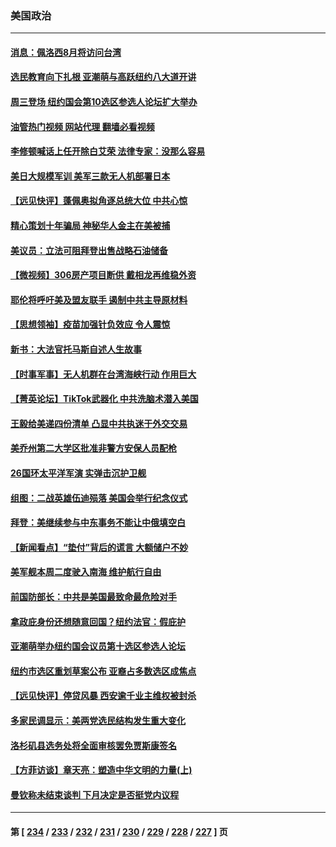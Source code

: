 ### 美国政治
---
#### [消息：佩洛西8月将访问台湾](../../pages/ncid1078159/n13784330.md?07192045) 
#### [选民教育向下扎根 亚潮萌与高跃纽约八大道开讲](../../pages/ncid1078159/n13784193.md?07192045) 
#### [周三登场 纽约国会第10选区参选人论坛扩大举办](../../pages/ncid1078159/n13784200.md?07192045) 
#### [油管热门视频 网站代理 翻墙必看视频](http://209.222.30.114:81/youtube.html?07192045)
#### [李修顿喊话上任开除白艾荣 法律专家：没那么容易](../../pages/ncid1078159/n13784220.md?07192045) 
#### [美日大规模军训 美军三款无人机部署日本](../../pages/ncid1078159/n13784062.md?07192045) 
#### [【远见快评】蓬佩奥拟角逐总统大位 中共心惊](../../pages/ncid1078159/n13783855.md?07192045) 
#### [精心策划十年骗局 神秘华人金主在美被捕](../../pages/ncid1078159/n13783926.md?07192045) 
#### [美议员：立法可阻拜登出售战略石油储备](../../pages/ncid1078159/n13783888.md?07192045) 
#### [【微视频】306房产项目断供 戴相龙再维稳外资](../../pages/ncid1078159/n13783721.md?07192045) 
#### [耶伦将呼吁美及盟友联手 遏制中共主导原材料](../../pages/ncid1078159/n13783693.md?07192045) 
#### [【思想领袖】疫苗加强针负效应 令人震惊](../../pages/ncid1078159/n13768670.md?07192045) 
#### [新书：大法官托马斯自述人生故事](../../pages/ncid1078159/n13775714.md?07192045) 
#### [【时事军事】无人机群在台湾海峡行动 作用巨大](../../pages/ncid1078159/n13782710.md?07192045) 
#### [【菁英论坛】TikTok武器化 中共洗脑术潜入美国](../../pages/ncid1078159/n13782413.md?07192045) 
#### [王毅给美递四份清单 凸显中共执迷于外交交易](../../pages/ncid1078159/n13782364.md?07192045) 
#### [美乔州第二大学区批准非警方安保人员配枪](../../pages/ncid1078159/n13782424.md?07192045) 
#### [26国环太平洋军演 实弹击沉护卫舰](../../pages/ncid1078159/n13782416.md?07192045) 
#### [组图：二战英雄伍迪殒落 美国会举行纪念仪式](../../pages/ncid1078159/n13782187.md?07192045) 
#### [拜登：美继续参与中东事务不能让中俄填空白](../../pages/ncid1078159/n13782254.md?07192045) 
#### [【新闻看点】“垫付”背后的谎言 大额储户不妙](../../pages/ncid1078159/n13781917.md?07192045) 
#### [美军舰本周二度驶入南海 维护航行自由](../../pages/ncid1078159/n13782091.md?07192045) 
#### [前国防部长：中共是美国最致命最危险对手](../../pages/ncid1078159/n13781920.md?07192045) 
#### [拿政庇身份还想随意回国？纽约法官：假庇护](../../pages/ncid1078159/n13782064.md?07192045) 
#### [亚潮萌举办纽约国会议员第十选区参选人论坛](../../pages/ncid1078159/n13782066.md?07192045) 
#### [纽约市选区重划草案公布 亚裔占多数选区成焦点](../../pages/ncid1078159/n13782032.md?07192045) 
#### [【远见快评】停贷风暴 西安逾千业主维权被封杀](../../pages/ncid1078159/n13781905.md?07192045) 
#### [多家民调显示：美两党选民结构发生重大变化](../../pages/ncid1078159/n13781919.md?07192045) 
#### [洛杉矶县选务处将全面审核罢免贾斯康签名](../../pages/ncid1078159/n13781963.md?07192045) 
#### [【方菲访谈】章天亮：塑造中华文明的力量(上)](../../pages/ncid1078159/n13781683.md?07192045) 
#### [曼钦称未结束谈判 下月决定是否挺党内议程](../../pages/ncid1078159/n13781805.md?07192045) 

---
#### 第 [ [234](./234.md?07192045) / [233](./233.md?07192045) / [232](./232.md?07192045) / [231](./231.md?07192045) / [230](./230.md?07192045) / [229](./229.md?07192045) / [228](./228.md?07192045) / [227](./227.md?07192045) ] 页
